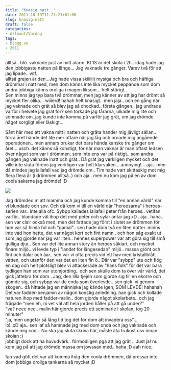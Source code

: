 ```yaml
---
title: "Knasig natt.."
date: 2011-10-19T11:23:21+01:00
slug: knasig-natt
draft: false
categories:
- Allmänt/Vardag
tags:
- blogg.se
- 2011
---
```

alltså.. blö. vaknade just av mitt alarm. Kl 13 är det skola i 2h.. idag hade jag den jobbigaste natten på länge... Jag vaknade tre gånger. Varav två för att jag lipade.. wtf.  
alltså grejen är den...Jag hade vissa skiiiiiit mysiga och bra och häftiga drömmar i natt med, men dom känns inte lika mycket peppande som dom andra jobbiga känns oroliga i magen liksom... helt störigt..  
Sen minns jag typ bara två drömmar, men jag känner av att jag har drömt så mycket fler olika... wiiierd! hahah helt knasigt.. men jaja.. och en gång när jag vaknade och grät så blev jag så chockad.. första gången.. jag undrade varför i helvete jag grät för? sen torkade jag tårarna, ulkade mig lite och somnade om..jag kunde inte komma på varför jag grät, om jag drömde något sorgligt eller läskigt...  
  
Sånt här med att vakna mitt i natten och gråta händer mig jävligt sällan.. förra året hände det lite mer oftare när jag låg och oroade mig angående operationen.. men annars brukar det bara hända kanske tre gånger om året... usch. det känns så konstigt, för när man vaknar är man oftast ledsen över något som var i drömmen, som inte ens var på riktigt.. som andra gången jag vaknade inatt och grät.. Då grät jag verkligen mycket och det ville inte sluta förens jag verkligen var helt klarvaken... annoying!... aja.. men då mindes jag iallafall vad jag drömde om.. Tim hade vart skittaskig mot mig flera flera år (i drömmen alltså..) och aja.. men nu kom jag på en av dom coola sakerna jag drömde! :D  
  
![](/assets/images/blogg.se/klong_nin_beach_big_171172429.jpg)  
  
Jag drömdeo m att mamma och jag kunde komma till "en annan värld" när vi blundade och sov. Och då kom vi till en värld där "heroesarna" i heroes-serien var.. inte alla ofc. Sybpp kallades iallafall peter från heroes.. vetifan varför.. blandade väl ihop det med peter och sylar antar jag xD.. aja.. haha.. sen var clair också med, men det fattade jag först i slutet av drömmen för hon var så himla ful och "gamal".. sen hade dom två en liten dotter. minns inte vad hon hette, det var något kort och fint namn.. och hon såg exakt ut som jag gjorde när jag var liten.. hennes superpower var att göra sig till små gulliga djur.. Sen var det lite annan story än heroes såklart, och mycket finare miljö.. vi levde typ i "landet för längesedan" miljö.. massa grönt och fint och dalar och åar.. sen var vi ofta precis vid ett hav med kristallblått vatten, och utanför den var det en liten fin ö.. Där var "sybpp" ute och flög en dag och helt plötsligt blev vi attackerade av "hans folk" för det var bara tydligen han som var utomjording.. och sen skulle dom ta över vår värld, det gick jättebra för dom.. Jag, den lilla tjejen som gjorde sig till en ekorre och gömde sig, och sybpp var de enda som överlevde.. sen gick  vi genom skogen.. då hittade jag en människa jag kände igen, SOM LEVDE! hahahah  
Det var fadder-benjamin av någon konstig anledning. han gick och kollade naturen ihop med fadder-malin.. dom gjorde något skolarbete.. och jag frågade "men eh, ni vet väl att hela jorden håller på att gå under?"  
"va? neee nee.. malin här gjorde precis ett seminarie i skolan, tog 20 minuter"  
"ja, men ungefär så lång tid tog det för dom att invadera oss"...  
lol..xD aja.. sen iaf så hamnade jag med dom onda och jag vaknade och kände mig cool.. Nu ska jag sluta skriva här, måste äta frukost osv innan skolan :)  
jobbigt dock att ha huvudvärk.. förmodligen pga att jag grät .. Just ja! nu kom jag på att jag drömde massa om jowssan med.. haha ;D aah nice..  
  
  
fan vad gött det var att komma ihåg den coola drömmen, då pressar inte dom jobbiga oroliga tankarna så mycket ;D